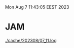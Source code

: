Mon Aug  7 11:43:05 EEST 2023
# JAM
<a href='./cache/202308/07_11.log'>./cache/202308/07_11.log</a>
